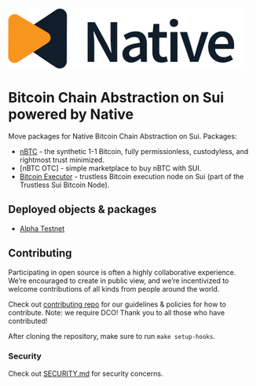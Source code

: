 ![Logo!](assets/logo.png)

# Bitcoin Chain Abstraction on Sui powered by Native

Move packages for Native Bitcoin Chain Abstraction on Sui.
Packages:

- [nBTC](./nBTC) - the synthetic 1-1 Bitcoin, fully permissionless, custodyless, and rightmost trust minimized.
- [nBTC OTC] - simple marketplace to buy nBTC with SUI.
- [Bitcoin Executor](./bitcoin_executor) - trustless Bitcoin execution node on Sui (part of the Trustless Sui Bitcoin Node).

## Deployed objects & packages

- [Alpha Testnet](INTEGRATIONS-testnet-alpha.md)

## Contributing

Participating in open source is often a highly collaborative experience. We’re encouraged to create in public view, and we’re incentivized to welcome contributions of all kinds from people around the world.

Check out [contributing repo](https://github.com/gonative-cc/contributig) for our guidelines & policies for how to contribute. Note: we require DCO! Thank you to all those who have contributed!

After cloning the repository, make sure to run `make setup-hooks`.

### Security

Check out [SECURITY.md](./SECURITY.md) for security concerns.
